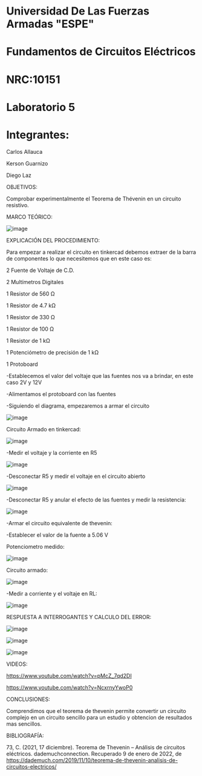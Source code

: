 # Universidad De Las Fuerzas Armadas "ESPE"

# Fundamentos de Circuitos Eléctricos 
# NRC:10151
# Laboratorio 5

 # Integrantes:
 Carlos Allauca
 
 Kerson Guarnizo
 
 Diego Laz

OBJETIVOS:

Comprobar experimentalmente el Teorema de Thévenin en un circuito resistivo.

MARCO TEÓRICO:

![image](https://user-images.githubusercontent.com/93835463/148712322-bac41e97-a46e-4e81-bc35-42a181927c07.png)

EXPLICACIÓN DEL PROCEDIMIENTO:

Para empezar a realizar el circuito en tinkercad debemos extraer de la barra de componentes lo que necesitemos que en este caso es:

2 Fuente de Voltaje de C.D.

2 Multímetros Digitales

1 Resistor de 560 Ω

1 Resistor de 4.7 kΩ

1 Resistor de 330 Ω

1 Resistor de 100 Ω

1 Resistor de 1 kΩ

1 Potenciómetro de precisión de 1 kΩ

1 Protoboard

-Establecemos el valor del voltaje que las fuentes nos va a brindar, en este caso 2V y 12V

-Alimentamos el protoboard con las fuentes

-Siguiendo el diagrama, empezaremos a armar el circuito 

![image](https://user-images.githubusercontent.com/93835463/148711410-a89d10af-a226-4619-9634-2b7d429a8c87.png)

Circuito Armado en tinkercad:

![image](https://user-images.githubusercontent.com/93835463/148711428-2cbd1dca-3c7c-43b8-9ef9-8b8890bda1dc.png)

-Medir el voltaje y la corriente en R5

![image](https://user-images.githubusercontent.com/93835463/148711461-1ec193c7-ae68-43ae-95d7-3be605f33199.png)

-Desconectar R5 y medir el voltaje en el circuito abierto 

![image](https://user-images.githubusercontent.com/93835463/148711501-850817fa-6dbe-4fa1-b7c0-4db4888ea855.png)

-Desconectar R5 y anular el efecto de las fuentes y medir la resistencia:

![image](https://user-images.githubusercontent.com/93835463/148711635-4ea9d4f6-38af-466b-b2d9-378acdbb2031.png)

-Armar el circuito equivalente de thevenin:

-Establecer el valor de la fuente a 5.06 V

Potenciometro medido:

![image](https://user-images.githubusercontent.com/93835463/148711772-b08055d6-abdb-4312-bd6a-8a6d09efb1ef.png)

Circuito armado:

![image](https://user-images.githubusercontent.com/93835463/148711847-7af7e91e-f317-4817-b214-45f2d9150b96.png)

-Medir a corriente y el voltaje en RL:

![image](https://user-images.githubusercontent.com/93835463/148711877-9b8d2586-d0bd-4b48-9ab8-f92a3ea4b07f.png)

RESPUESTA A INTERROGANTES Y CALCULO DEL ERROR:

![image](https://user-images.githubusercontent.com/93835463/148716337-7823fee6-6e08-4fad-a38f-ed1b15bbc990.png)

![image](https://user-images.githubusercontent.com/93835463/148716347-21749730-c898-4e6b-929b-3d99f39511d6.png)

![image](https://user-images.githubusercontent.com/93835463/148716358-02a9fe4c-a47a-410f-966b-9ad1729c522d.png)

VIDEOS:

https://www.youtube.com/watch?v=pMcZ_7qd2DI

https://www.youtube.com/watch?v=NcxrnyYwoP0

CONCLUSIONES:

Comprendimos que el teorema de thevenin permite convertir un circuito complejo en un circuito sencillo para un estudio y obtencion de resultados mas sencillos.

BIBLIOGRAFÍA:

73, C. (2021, 17 diciembre). Teorema de Thevenin – Análisis de circuitos eléctricos. dademuchconnection. Recuperado 9 de enero de 2022, de https://dademuch.com/2019/11/10/teorema-de-thevenin-analisis-de-circuitos-electricos/
